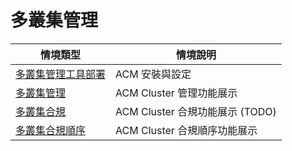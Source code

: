 # 多叢集管理

| 情境類型 | 情境說明 |
|---|---|
| [多叢集管理工具部署](https://github.com/CCChou/OpenShift-PoC-Scenario/blob/main/05_ClusterManagement/00_setup/README.md) | ACM 安裝與設定 |
| [多叢集管理](https://github.com/CCChou/OpenShift-PoC-Scenario/blob/main/05_ClusterManagement/01_clustermanage/README.md) | ACM Cluster 管理功能展示 |
| [多叢集合規](https://github.com/CCChou/OpenShift-PoC-Scenario/blob/main/05_ClusterManagement/02_compliancemanage/README.md) | ACM Cluster 合規功能展示 (TODO) |
| [多叢集合規順序](https://github.com/CCChou/OpenShift-PoC-Scenario/blob/main/05_ClusterManagement/03_policyorder/README.md) | ACM Cluster 合規順序功能展示 |